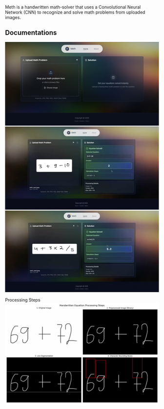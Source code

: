 Meth is a handwritten math-solver that uses a Convolutional Neural Network (CNN) to recognize and solve math problems from uploaded images.

## Documentations
![Alt text](./assets/landing.png)
![Alt text](./assets/upload.png)
![Alt text](./assets/uploads.png)


Processing Steps
![Alt text](./assets/processing.png)
